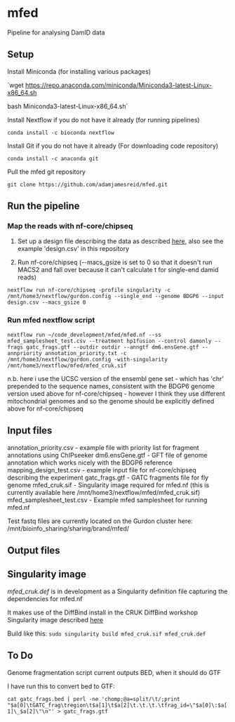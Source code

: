 # mfed
Pipeline for analysing DamID data

## Setup
Install Miniconda (for installing various packages)

`wget https://repo.anaconda.com/miniconda/Miniconda3-latest-Linux-x86_64.sh

bash Miniconda3-latest-Linux-x86_64.sh`

Install Nextflow if you do not have it already (for running pipelines)

`conda install -c bioconda nextflow`

Install Git if you do not have it already (For downloading code repository)

`conda install -c anaconda git`

Pull the mfed git repository

`git clone https://github.com/adamjamesreid/mfed.git`

## Run the pipeline 
### Map the reads with nf-core/chipseq 
1. Set up a design file describing the data as described [here](https://nf-co.re/chipseq/1.2.2/usage), also see the example 'design.csv' in this repository

2. Run nf-core/chipseq (--macs_gsize is set to 0 so that it doesn't run MACS2 and fall over because it can't calculate t for single-end damid reads)

`nextflow run nf-core/chipseq -profile singularity -c /mnt/home3/nextflow/gurdon.config --single_end --genome BDGP6 --input design.csv --macs_gsize 0`

### Run mfed nextflow script 

`nextflow run ~/code_development/mfed/mfed.nf --ss mfed_samplesheet_test.csv --treatment hp1fusion --control damonly --frags gatc_frags.gtf --outdir outdir --anngtf dm6.ensGene.gtf --annpriority annotation_priority.txt -c /mnt/home3/nextflow/gurdon.config -with-singularity /mnt/home3/nextflow/mfed/mfed_cruk.sif`

n.b. here i use the UCSC version of the ensembl gene set - which has 'chr' prepended to the sequence names, consistent with the BDGP6 genome version used above for nf-core/chipseq - however I think they use different mitochondrial genomes and so the genome should be explicitly defined above for nf-core/chipseq

## Input files
annotation_priority.csv - example file with priority list for fragment annotations using ChIPseeker
dm6.ensGene.gtf - GFT file of genome annotation which works nicely with the BDGP6 reference
mapping_design_test.csv - example input file for nf-core/chipseq describing the experiment
gatc_frags.gtf - GATC fragments file for fly genome
mfed_cruk.sif - Singularity image required for mfed.nf (this is currently available here /mnt/home3/nextflow/mfed/mfed_cruk.sif)
mfed_samplesheet_test.csv - Example mfed samplesheet for running mfed.nf

Test fastq files are currently located on the Gurdon cluster here: /mnt/bioinfo_sharing/sharing/brand/mfed/

## Output files

## Singularity image
*mfed_cruk.def* is in development as a Singularity definition file capturing the dependencies for mfed.nf

It makes use of the DiffBind install in the CRUK DiffBind workshop Singularity image described [here](https://www.cruk.cam.ac.uk/core-facilities/bioinformatics-core/software/diffbind-tool-for-chip-seq-and-atac-seq-analysis)

Build like this: `sudo singularity build mfed_cruk.sif mfed_cruk.def`

## To Do
Genome fragmentation script current outputs BED, when it should do GTF

I have run this to convert bed to GTF:

`cat gatc_frags.bed | perl -ne 'chomp;@a=split/\t/;print "$a[0]\tGATC_frag\tregion\t$a[1]\t$a[2]\t.\t.\t.\tfrag_id=\"$a[0]\:$a[1]\_$a[2]\"\n"' > gatc_frags.gtf`
